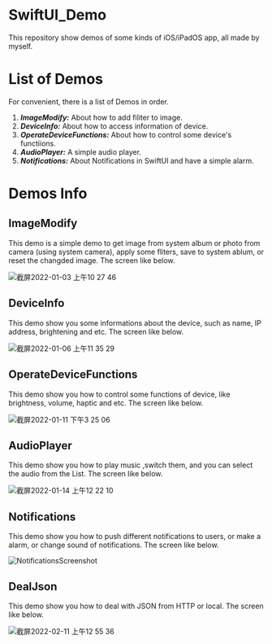 # SwiftUI_Demo
This repository show demos of some kinds of iOS/iPadOS app, all made by myself.

# List of Demos
For convenient, there is a list of Demos in order.
1. ***ImageModify:*** About how to add filiter to image.
2. ***DeviceInfo:*** About how to access information of device.
3. ***OperateDeviceFunctions:*** About how to control some device's functiions.
4. ***AudioPlayer:*** A simple audio player.
5. ***Notifications:*** About Notifications in SwiftUI and have a simple alarm.

# Demos Info

## ImageModify
This demo is a simple demo to get image from system album or photo from camera (using system camera), apply some fliters, save to system ablum, or reset the changded image. The screen like below.

![截屏2022-01-03 上午10 27 46](https://user-images.githubusercontent.com/78771985/147896049-fb0adf00-d867-42e6-97c7-4db838d502e9.png)

## DeviceInfo
This demo show you some informations about the device, such as name, IP address, brightening and etc. The screen like below.

![截屏2022-01-06 上午11 35 29](https://user-images.githubusercontent.com/78771985/148631123-521afd76-baea-4ad6-9ec8-7553fd654da7.jpeg)

## OperateDeviceFunctions
This demo show you how to control some functions of device, like brightness, volume, haptic and etc. The screen like below.

![截屏2022-01-11 下午3 25 06](https://user-images.githubusercontent.com/78771985/148899389-54e88e7d-5ff2-45b6-803f-d2217ea80ce5.png)

## AudioPlayer
This demo show you how to play music ,switch them, and you can select the audio from the List. The screen like below.

![截屏2022-01-14 上午12 22 10](https://user-images.githubusercontent.com/78771985/149383553-1f8b41b5-e269-4f51-b4e3-faeec5eef87d.png)

## Notifications
This demo show you how to push different notifications to users, or make a alarm, or change sound of notifications. The screen like below.

![NotificationsScreenshot](https://user-images.githubusercontent.com/78771985/153161142-095a5eed-637d-4698-b528-dd90b3344543.png)

## DealJson
This demo show you how to deal with JSON from HTTP or local. The screen like below.

![截屏2022-02-11 上午12 55 36](https://user-images.githubusercontent.com/78771985/153459719-6157f614-dc3c-4c9a-b920-e98f83eb80ec.png)


